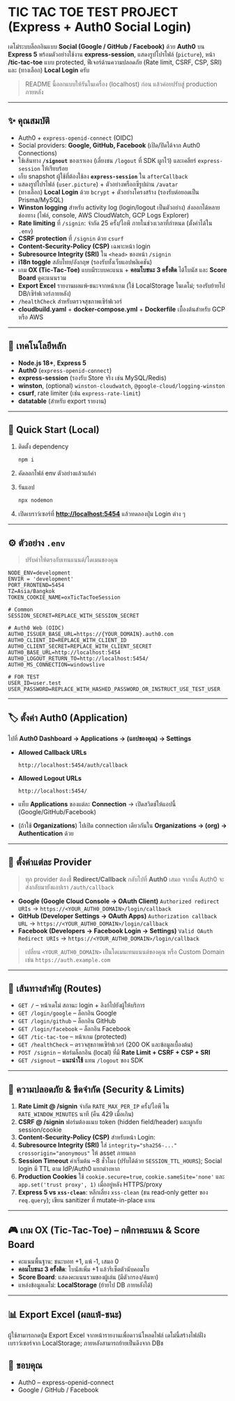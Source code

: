 # TIC TAC TOE TEST PROJECT (Express + Auth0 Social Login)

เดโม่ระบบล็อกอินแบบ **Social (Google / GitHub / Facebook)** ด้วย **Auth0** บน **Express 5**
พร้อมตัวอย่างใช้งาน **express-session**, แสดงรูปโปรไฟล์ (`picture`), หน้า **/tic-tac-toe** แบบ protected,
ฟีเจอร์ด้านความปลอดภัย (Rate limit, CSRF, CSP, SRI) และ (ทางเลือก) **Local Login** ครับ

> README นี้ออกแบบให้รันในเครื่อง (localhost) ก่อน แล้วค่อยปรับสู่ production ภายหลัง

---

## ✨ คุณสมบัติ

* Auth0 + `express-openid-connect` (OIDC)
* Social providers: **Google, GitHub, Facebook** (เปิด/ปิดได้จาก Auth0 Connections)
* ใช้เส้นทาง **`/signout`** ของเราเอง (เลี่ยงชน `/logout` ที่ SDK ผูกไว้) และเคลียร์ `express-session` ให้เรียบร้อย
* เก็บ snapshot ผู้ใช้ที่ต้องใช้ลง **`express-session`** ใน `afterCallback`
* แสดงรูปโปรไฟล์ (`user.picture`) + ตัวอย่างพร็อกซีรูปผ่าน `/avatar`
* (ทางเลือก) **Local Login** ด้วย `bcrypt` + ตัวอย่างโครงสร้าง (รองรับต่อยอดเป็น Prisma/MySQL)
* **Winston logging** สำหรับ activity log (login/logout เป็นตัวอย่าง) ส่งออกได้หลายช่องทาง (ไฟล์, console, AWS CloudWatch, GCP Logs Explorer)
* **Rate limiting** ที่ `/signin`: จำกัด 25 ครั้ง/ไอพี ภายในช่วงเวลาที่กำหนด (ตั้งค่าได้ใน `.env`)
* **CSRF protection** ที่ `/signin` ด้วย `csurf`
* **Content-Security-Policy (CSP)** เฉพาะหน้า login
* **Subresource Integrity (SRI)** ใน `<head>` ของหน้า `/signin`
* **i18n toggle** สลับไทย/อังกฤษ (รองรับทั้งเว็บแอปพลิเคชัน)
* เกม **OX (Tic‑Tac‑Toe)** แบบมีระบบคะแนน + **คอมโบชนะ 3 ครั้งติด** ได้โบนัส และ **Score Board** ดูคะแนนรวม
* **Export Excel** รายงานผลแพ้‑ชนะจากหน้าเกม (ใช้ LocalStorage ในเดโม่; รองรับย้ายไป DB/เซิร์ฟเวอร์ภายหลัง)
* `/healthCheck` สำหรับตรวจสุขภาพเซิร์ฟเวอร์
* **cloudbuild.yaml** + **docker-compose.yml** + **Dockerfile** เบื้องต้นสำหรับ GCP หรือ AWS

---

## 🧱 เทคโนโลยีหลัก

* **Node.js 18+**, **Express 5**
* **Auth0** (`express-openid-connect`)
* **express-session** (รองรับ Store จริง เช่น MySQL/Redis)
* **winston**, (optional) `winston-cloudwatch`, `@google-cloud/logging-winston`
* **csurf**, rate limiter (เช่น `express-rate-limit`)
* **datatable** (สำหรับ export รายงาน)

---

## 🚀 Quick Start (Local)

1. ติดตั้ง dependency

   ```bash
   npm i
   ```
2. คัดลอกไฟล์ env ตัวอย่างแล้วแก้ค่า

3. รันแอป

   ```bash
   npx nodemon
   ```
4. เปิดเบราว์เซอร์ที่ **[http://localhost:5454](http://localhost:5454)** แล้วทดลองปุ่ม Login ต่าง ๆ

---

## ⚙️ ตัวอย่าง `.env`

> ปรับค่าให้ตรงกับเทนแนนต์/โดเมนของคุณ

```env
NODE_ENV=development
ENVIR = 'development'
PORT_FRONTEND=5454
TZ=Asia/Bangkok
TOKEN_COOKIE_NAME=oxTicTacToeSession

# Common
SESSION_SECRET=REPLACE_WITH_SESSION_SECRET

# Auth0 Web (OIDC)
AUTH0_ISSUER_BASE_URL=https://{YOUR_DOMAIN}.auth0.com
AUTH0_CLIENT_ID=REPLACE_WITH_CLIENT_ID
AUTH0_CLIENT_SECRET=REPLACE_WITH_CLIENT_SECRET
AUTH0_BASE_URL=http://localhost:5454
AUTH0_LOGOUT_RETURN_TO=http://localhost:5454/
AUTH0_MS_CONNECTION=windowslive

# FOR TEST
USER_ID=user.test
USER_PASSWORD=REPLACE_WITH_HASHED_PASSWORD_OR_INSTRUCT_USE_TEST_USER
```

---

## 🏷️ ตั้งค่า Auth0 (Application)

ไปที่ **Auth0 Dashboard → Applications → (แอปของคุณ) → Settings**

* **Allowed Callback URLs**

  ```
  http://localhost:5454/auth/callback
  ```
* **Allowed Logout URLs**

  ```
  http://localhost:5454/
  ```
* แท็บ **Applications** ของแต่ละ **Connection** → เปิดสวิตช์ให้แอปนี้ (Google/GitHub/Facebook)
* (ถ้าใช้ **Organizations**) ไปเปิด connection เดียวกันใน **Organizations → (org) → Authentication** ด้วย

---

## 🔗 ตั้งค่าแต่ละ Provider

> ทุก provider ต้องชี้ **Redirect/Callback** กลับไปที่ **Auth0** เสมอ จากนั้น Auth0 จะส่งกลับมายังแอปเรา `/auth/callback`

* **Google (Google Cloud Console → OAuth Client)**
  `Authorized redirect URIs` → `https://<YOUR_AUTH0_DOMAIN>/login/callback`
* **GitHub (Developer Settings → OAuth Apps)**
  `Authorization callback URL` → `https://<YOUR_AUTH0_DOMAIN>/login/callback`
* **Facebook (Developers → Facebook Login → Settings)**
  `Valid OAuth Redirect URIs` → `https://<YOUR_AUTH0_DOMAIN>/login/callback`

> เปลี่ยน `<YOUR_AUTH0_DOMAIN>` เป็นโดเมนเทนแนนต์ของคุณ หรือ Custom Domain เช่น `https://auth.example.com`

---

## 🧭 เส้นทางสำคัญ (Routes)

* `GET /` – หน้าเดโม่ สถานะ login + ลิงก์ไปยังผู้ให้บริการ
* `GET /login/google` – ล็อกอิน Google
* `GET /login/github` – ล็อกอิน GitHub
* `GET /login/facebook` – ล็อกอิน Facebook
* `GET /tic-tac-toe` – หน้าเกม (protected)
* `GET /healthCheck` – ตรวจสุขภาพเซิร์ฟเวอร์ (200 OK และข้อมูลเบื้องต้น)
* `POST /signin` – ฟอร์มล็อกอิน (local) ที่มี **Rate Limit + CSRF + CSP + SRI**
* `GET /signout` – **แนะนำใช้** แทน `/logout` ของ SDK

---

## 🔐 ความปลอดภัย & ขีดจำกัด (Security & Limits)

1. **Rate Limit @ /signin**
   จำกัด `RATE_MAX_PER_IP` ครั้ง/ไอพี ใน `RATE_WINDOW_MINUTES` นาที (คืน 429 เมื่อเกิน)
2. **CSRF @ /signin**
   ฟอร์มต้องแนบ token (hidden field/header) และผูกกับ session/cookie
3. **Content-Security-Policy (CSP)** สำหรับหน้า Login:
4. **Subresource Integrity (SRI)** ใส่ `integrity="sha256-..." crossorigin="anonymous"` ให้ asset ภายนอก
5. **Session Timeout** ค่าเริ่มต้น \~8 ชั่วโมง (ปรับได้ด้วย `SESSION_TTL_HOURS`); Social login มี TTL ตาม IdP/Auth0 แยกต่างหาก
6. **Production Cookies** ใช้ `cookie.secure=true`, `cookie.sameSite='none'` และ `app.set('trust proxy', 1)` เมื่ออยู่หลัง HTTPS/proxy
7. **Express 5 vs `xss-clean`**: หลีกเลี่ยง `xss-clean` (ชน read‑only getter ของ `req.query`); เขียน sanitizer ที่ mutate-in-place แทน

---

## 🎮 เกม OX (Tic‑Tac‑Toe) – กติกาคะแนน & Score Board

* คะแนนพื้นฐาน: ชนะบอท +1, แพ้ ‑1, เสมอ 0
* **คอมโบชนะ 3 ครั้งติด**: โบนัสเพิ่ม +1 แล้วรีเซ็ตตัวนับคอมโบ
* **Score Board**: แสดงคะแนนรวมของผู้เล่น (มีตัวกรอง/ค้นหา)
* แหล่งข้อมูลเดโม่: **LocalStorage** (ย้ายไป DB ภายหลังได้)

---

## 📊 Export Excel (ผลแพ้‑ชนะ)

ผู้ใช้สามารถกดปุ่ม Export Excel จากหน้ารายงานเพื่อดาวน์โหลดไฟล์
เดโม่นี้สร้างไฟล์ฝั่งเบราว์เซอร์จาก LocalStorage; ภายหลังสามารถย้ายเป็นดึงจาก DBช

## 🙏 ขอบคุณ

* Auth0 – express-openid-connect
* Google / GitHub / Facebook